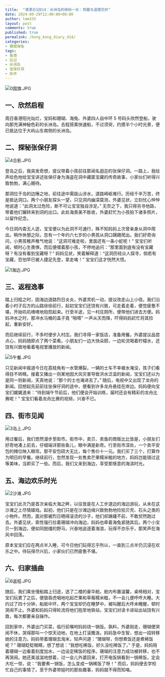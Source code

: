 ```yaml
---
title:  "港漂日记D14：长洲岛的缤纷一日：奇趣与温情交织"
date: 2024-09-29T12:00:00+08:00
author: lmm333
layout: post
comments: true
published: true
permalink: /hong_kong_diary_d14/
categories:
- 珊瑚海兔
tags:
- 香港
- 日记
- 长洲岛
- 张保仔洞
- 街市
---
```

![0国旗.JPG](../images/2024/2024-09-29-hong_kong_diary_d14/0国旗.JPG)

## 一、欣然启程
周日香港阳光灿烂，宝妈和珊瑚、海兔、外婆四人自中环 5 号码头欣然登船，驶向那充满神秘色彩的长洲岛。去程搭乘快速船，不过须臾，约摸半个小时光景，便已抵达位于大屿山东南侧的长洲岛。

<!--more-->

## 二、探秘张保仔洞
![4合影.JPG](../images/2024/2024-09-29-hong_kong_diary_d14/4合影.JPG)

登岛之后，我突发奇想，提议带着小孩前往那闻名遐迩的张保仔洞。一路上，我绘声绘色地给宝宝讲述张保仔身为海盗在洞中藏匿宝藏的传奇故事，小家伙们听得兴致勃勃，满心期待。

那洞位于岛的边陲之地，前往途中需跋山涉水，道路崎岖难行。历经千辛万苦，终是抵达洞口。两个小朋友探头一望，只见洞内幽深莫测，外婆见状，立刻忧心忡忡地说道：“此洞太过危险，断不可让宝宝独自涉足。” 无奈之下，我只得另寻他路，带着他们辗转来到洞的出口。此处海景美不胜收，外婆赶忙为小孩拍下诸多照片，以留作纪念。

今日洞内杳无人迹，宝宝便以为此洞不可通行，殊不知妈妈上次曾亲身从洞中爬出。稍作休憩之际，忽有一个年约六七岁的小男孩从洞口蹒跚爬出。我们好奇询问，小男孩稚声稚气地说：“这洞可难走啦，里面还有一条小蛇呢！” 宝宝们听闻，顿时心生畏惧，而后便缠着那小孩，不停地追问：“那里面到底有没有宝藏呀？有没有看到宝藏呀？” 妈妈见状，笑着解释道：“这洞历经众人探寻，倘若有宝藏，恐怕早已被人捷足先登，拿走咯！” 宝宝们这才恍然大悟。

![1海边.JPG](../images/2024/2024-09-29-hong_kong_diary_d14/1海边.JPG)

## 三、返程逸事

踏上归程之时，因海边道路烈日炎炎，外婆灵机一动，提议改走山上小径。我们沿着小村子后方的山路徐徐前行，起初宝宝们还饶有兴致，可走着走着，便觉疲惫不堪，开始叽叽喳喳地抱怨起来。行至半途，见一村庄厕所，便带他们进去方便。妈妈冲水之时，那冲水马桶的盖子竟 “啪嗒” 一声从天而降，吓得妈妈赶忙将其捡起，重新安好。

而后继续前行，不多时便步入村庄。我们寻得一家饭店，准备用餐。外婆提议品尝点心，妈妈随即点了两个菜肴。小朋友们一边大快朵颐，一边轮流喝着柠檬水，还饶有兴致地看着电视里播放的新闻。

![5午餐.JPG](../images/2024/2024-09-29-hong_kong_diary_d14/5午餐.JPG)

只见新闻中报道今日在荔枝角有一水管爆裂，一辆的士车不幸被水淹没，孩子们看得目不转睛。接着又播出一则某地因大风灾害导致洪水泛滥的新闻，宝宝们还以为是同一则新闻，天真地说：“那个的士也淹进去了。” 随后，电视中又出现了龙舟的新闻。回想起先前前往张保仔洞的途中，便看到许多龙舟悬挂在岸边。妈妈便向宝宝们娓娓道来：“待到端午节前后，他们便会开始训练，届时还会有精彩的龙舟比赛呢！” 宝宝们看着龙舟比赛的视频，兴奋不已。

## 四、街市见闻

![3岛上.JPG](../images/2024/2024-09-29-hong_kong_diary_d14/3岛上.JPG)

用过餐后，我们悠然漫步至街市。街市中，卖贝、卖鱼的商贩比比皆是，小朋友们好奇地凑上前去，仔细端详那些鱼儿，眼中满是新奇。行至街市深处，一个卖平安包的摊位映入眼帘。那平安包硕大无比，每个售价十一元。我们买了三个，打算作为明日的早餐。继续前行，忽然发现一处售卖芒果糯米糍的地方，妈妈岂能错过这等美味，当即买了一些。而后，我们又来到海边，享受那惬意的海滨时光。

## 五、海边欢乐时光

![2沙滩.JPG](../images/2024/2024-09-29-hong_kong_diary_d14/2沙滩.JPG)

宝宝们此次乃是首次亲临大海之畔，以往皆是在人工步道边的海边游玩，从未在这沙滩之上尽情嬉戏。起初，他们只是在沙滩边缘兴致勃勃地捡拾贝壳、石头之类的小物件。然而，面对那被烈日晒得滚烫的沙子，他们却踌躇不前，不敢贸然跑过去。外婆见状，索性强行拉着珊瑚冲向海边，妈妈也牵着海兔紧随其后。两个小宝贝一到海边，便如同脱缰的野马，兴奋地追逐着海浪，玩得不亦乐乎，那笑声在海风中回荡。

原本宝宝们应在两点半入睡，可今日他们玩得忘乎所以，一直到三点半仍沉浸在欢乐之中。待玩得尽兴后，小家伙们已然疲惫不堪。

## 六、归家插曲

![6返程.JPG](../images/2024/2024-09-29-hong_kong_diary_d14/6返程.JPG)

随后，我们乘坐慢船踏上归途，选了二楼的豪华舱。舱内布置温馨，桌椅相对，宝宝们玩累了之后，便狼吞虎咽地吃起芒果和草莓糯米糍，不一会儿便呼呼大睡。大约过了四十分钟，船抵中环，两个宝宝却仍在睡梦中，被叫醒后大呼未睡醒，顿时哭闹不止。外婆和妈妈只得轮流将他们抱至地铁站，宝宝们对读卡进站出站饶有兴致，每次都要亲自操作。

回到家中，外婆出门买菜，临行前嘱咐妈妈烧一锅饭。孰料，外婆刚走，珊瑚便哭闹不休，哭得那叫一个惊天动地，在地上打滚撒泼。妈妈急中生智，想出一招转移她的注意力。妈妈带着珊瑚去淘米，轻声问道：“珊瑚呀，你想煮饭还是煮稀饭呢？” 珊瑚眨眨眼睛，想了想说：“我想吃稀饭，好久没吃稀饭了。” 于是，妈妈陪着珊瑚一边看着刻度加水，一边设定稀饭的程序。珊瑚的注意力成功被转移，也不再哭闹。她还美滋滋地想着，过一会儿外婆回来，打开电饭锅看到一锅稀饭，定会大吃一惊，说：“我要煮一锅饭，怎么变成一锅稀饭了呀！” 而后，妈妈便去学校忙自己的事情了。至于外婆带娃时的那些趣事，妈妈就不得而知咯。
